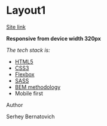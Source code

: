 # Layout1

[Site link](https://serheybernatovich.github.io/layoutFirst/)

**Responsive from device width 320px**

_The tech stack is:_

- [HTML5](https://en.wikipedia.org/wiki/HTML5)
- [CSS3](https://en.wikipedia.org/wiki/Cascading_Style_Sheets)
- [Flexbox](https://en.wikipedia.org/wiki/CSS_Flexible_Box_Layout)
- [SASS](https://sass-lang.com/)
- [BEM methodology](https://en.bem.info/methodology/)
- Mobile first

Author

Serhey Bernatovich
